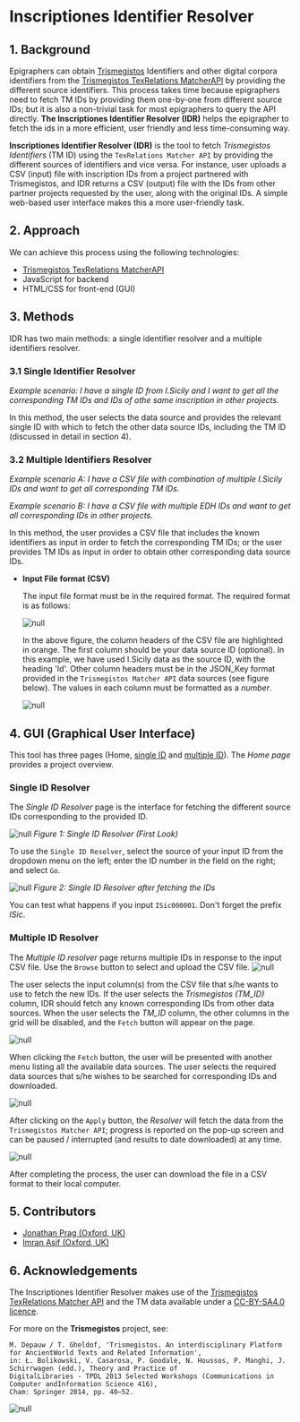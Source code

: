 # Inscriptiones Identifier Resolver
## 1. Background                
Epigraphers can obtain [Trismegistos](https://www.trismegistos.org/) Identifiers and other digital corpora identifiers from the [Trismegistos TexRelations MatcherAPI](https://www.trismegistos.org/dataservices/texrelations/documentation/) by providing the different source identifiers. This process takes time because epigraphers need to fetch TM IDs by providing them one-by-one from different source IDs; but it is also a non-trivial task for most epigraphers to query the API directly. **The Inscriptiones Identifier Resolver (IDR)** helps the epigrapher to fetch the ids in a more efficient, user friendly and less time-consuming way.

**Inscriptiones Identifier Resolver (IDR)** is the tool to fetch *Trismegistos Identifiers* (TM ID) using the `TexRelations Matcher API` by providing the different sources of identifiers and vice versa. For instance, user uploads a CSV (input) file with inscription IDs from a project partnered with Trismegistos, and IDR returns a CSV (output) file with the IDs from other partner projects requested by the user, along with the original IDs. A simple web-based user interface makes this a more user-friendly task.

## 2. Approach
We can achieve this process using the following technologies:
   - [Trismegistos TexRelations MatcherAPI](https://www.trismegistos.org/dataservices/texrelations/documentation/)
   - JavaScript for backend
   - HTML/CSS for front-end (GUI)

## 3. Methods
IDR has two main methods: a single identifier resolver and a multiple identifiers resolver.

### 3.1 Single Identifier Resolver
*Example scenario: I have a single ID from I.Sicily and I want to get all the corresponding TM IDs and IDs of othe same inscription in other projects.*

In this method, the user selects the data source and provides the relevant single ID with which to fetch the other data source IDs, including the TM ID (discussed in detail in section 4).

### 3.2 Multiple Identifiers Resolver
*Example scenario A: I have a CSV file with combination of multiple I.Sicily IDs and want to get all corresponding TM IDs.*

*Example scenario B: I have a CSV file with multiple EDH IDs and want to get all corresponding IDs in other projects.*

In this method, the user provides a CSV file that includes the known identifiers as input in order to fetch the corresponding TM IDs; or the user provides TM IDs as input in order to obtain other corresponding data source IDs.

- **Input File format (CSV)**

  The input file format must be in the required format. The required format is as follows:
   
  ![null](images/home/csv_file_format.png)
        
  In the above figure, the column headers of the CSV file are highlighted in orange. The first column should be your data source ID (optional). In this example, we have used I.Sicily data as the source ID, with the heading 'Id'. Other column headers must be in the JSON_Key format provided in the `Trismegistos Matcher API` data sources (see figure below). The values in each column must be formatted as a *number*.
     
  ![null](images/home/tm_api_sources.png)

## 4. GUI (Graphical User Interface)
This tool has three pages (Home, [single ID](single.html) and [multiple ID](advance.html)). The *Home page* provides a project overview. 

### Single ID Resolver

The *Single ID Resolver* page is the interface for fetching the different source IDs corresponding to the provided ID.

  ![null](images/home/single_id_page_1.png)
  *Figure 1: Single ID Resolver (First Look)*

To use the `Single ID Resolver`, select the source of your input ID from the dropdown menu on the left; enter the ID number in the field on the right; and select `Go`.

  ![null](images/home/single_id_page_2.png)
  *Figure 2: Single ID Resolver after fetching the IDs*
  
You can test what happens if you input `ISic000001`. Don't forget the prefix *ISic*.

### Multiple ID Resolver

The *Multiple ID resolver* page returns multiple IDs in response to the input CSV file. Use the `Browse` button to select and upload the CSV file.
![null](images/home/multiple_id_page1.png)

The user selects the input column(s) from the CSV file that s/he wants to use to fetch the new IDs. If the user selects the *Trismegistos (TM_ID)* column, IDR should fetch any known corresponding IDs from other data sources. When the user selects the *TM_ID* column, the other columns in the grid will be disabled, and the `Fetch` button will appear on the page. 

![null](images/home/multiple_id_page2.png)

When clicking the `Fetch` button, the user will be presented with another menu listing all the available data sources. The user selects the required data sources that s/he wishes to be searched for corresponding IDs and downloaded.

![null](images/home/multiple_id_page_select_source.png)

After clicking on the `Apply` button, the *Resolver* will fetch the data from the `Trismegistos Matcher API`; progress is reported on the pop-up screen and can be paused / interrupted (and results to date downloaded) at any time.

![null](images/home/multiple_id_page_progress.png)

After completing the process, the user can download the file in a CSV format to their local computer.

## 5. Contributors
- [Jonathan Prag (Oxford, UK)](https://www.classics.ox.ac.uk/people/dr-jonathan-prag)
- [Imran Asif (Oxford, UK)](https://www.classics.ox.ac.uk/people/dr-imran-asif)

## 6. Acknowledgements
The Inscriptiones Identifier Resolver makes use of the [Trismegistos](https:/www.trismegistos.org/) [TexRelations Matcher API](https://www.trismegistos.orgdataservices/texrelations/documentation/) and the TM data available under a [CC-BY-SA4.0 licence](https://creativecommons.org/licenses/by-sa/4.0/).

For more on the **Trismegistos** project, see: 

    M. Depauw / T. Gheldof, 'Trismegistos. An interdisciplinary Platform for AncientWorld Texts and Related Information', 
    in: Ł. Bolikowski, V. Casarosa, P. Goodale, N. Houssos, P. Manghi, J. Schirrwagen (edd.), Theory and Practice of 
    DigitalLibraries - TPDL 2013 Selected Workshops (Communications in Computer andInformation Science 416), 
    Cham: Springer 2014, pp. 40–52.

![null](images/funders.png)
